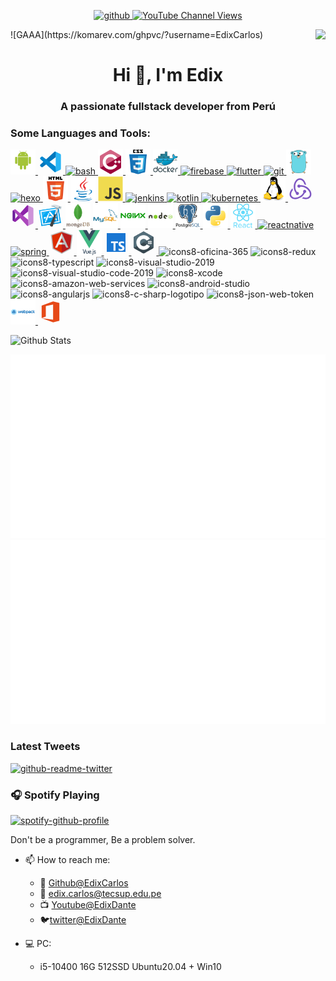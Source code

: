 <!-- <p align="center">
  Visitor count<br>
  <img src="https://profile-counter.glitch.me/EdixCarlos/count.svg" />
</p> -->

<p align="center">
    <a href="https://github.com/edixcarlos">
        <img alt="github"
            src="https://img.shields.io/github/stars/EdixCarlos?affiliations=OWNER&color=%23ffe411&label=github%20stars&logo=github&logoColor=%23fffFF&style=flat" />
    </a>
    <a href="https://www.youtube.com/channel/UCMzRuDsg5_MndnFgGUw9SAw">
       <img alt="YouTube Channel Views" src="https://img.shields.io/youtube/channel/views/UCMzRuDsg5_MndnFgGUw9SAw">
    </a>
    
     
</p>

<!--   <a href="https://count.getloli.com/"><img src="https://count.getloli.com/get/@:EdixCarlos"></a> -->
<p>
  ![GAAA](https://komarev.com/ghpvc/?username=EdixCarlos)
  <img src="https://weather-icon.journeyad.repl.co/@Cusco?v=2" align="right">
</p>

<h1 align="center">Hi 👋, I'm Edix</h1>
<h3 align="center">A passionate fullstack developer from Perú</h3>

<h3 align="left">Some Languages and Tools:</h3>
<p align="left"> 





  







<a href="https://developer.android.com" target="_blank"> <img src="https://raw.githubusercontent.com/devicons/devicon/master/icons/android/android-original-wordmark.svg" alt="android" width="40" height="40"/> </a><a href="https://code.visualstudio.com/" target="_blank"> <svg xmlns="http://www.w3.org/2000/svg"  viewBox="0 0 48 48" width="40px" height="40px"><path fill="#29b6f6" d="M44,11.11v25.78c0,1.27-0.79,2.4-1.98,2.82l-8.82,4.14L34,33V15L33.2,4.15l8.82,4.14 C43.21,8.71,44,9.84,44,11.11z"/><path fill="#0277bd" d="M9,33.896L34,15V5.353c0-1.198-1.482-1.758-2.275-0.86L4.658,29.239 c-0.9,0.83-0.849,2.267,0.107,3.032c0,0,1.324,1.232,1.803,1.574C7.304,34.37,8.271,34.43,9,33.896z"/><path fill="#0288d1" d="M9,14.104L34,33v9.647c0,1.198-1.482,1.758-2.275,0.86L4.658,18.761 c-0.9-0.83-0.849-2.267,0.107-3.032c0,0,1.324-1.232,1.803-1.574C7.304,13.63,8.271,13.57,9,14.104z"/></svg> </a> <a href="https://www.gnu.org/software/bash/" target="_blank"> <img src="https://www.vectorlogo.zone/logos/gnu_bash/gnu_bash-icon.svg" alt="bash" width="40" height="40"/> </a>  <a href="https://www.w3schools.com/cpp/" target="_blank"> <img src="https://raw.githubusercontent.com/devicons/devicon/master/icons/cplusplus/cplusplus-original.svg" alt="cplusplus" width="40" height="40"/> </a> <a href="https://www.w3schools.com/css/" target="_blank"> <img src="https://raw.githubusercontent.com/devicons/devicon/master/icons/css3/css3-original-wordmark.svg" alt="css3" width="40" height="40"/> </a> <a href="https://www.docker.com/" target="_blank"> <img src="https://raw.githubusercontent.com/devicons/devicon/master/icons/docker/docker-original-wordmark.svg" alt="docker" width="40" height="40"/> </a> <a href="https://firebase.google.com/" target="_blank"> <img src="https://www.vectorlogo.zone/logos/firebase/firebase-icon.svg" alt="firebase" width="40" height="40"/> </a> <a href="https://flutter.dev" target="_blank"> <img src="https://www.vectorlogo.zone/logos/flutterio/flutterio-icon.svg" alt="flutter" width="40" height="40"/> </a> <a href="https://git-scm.com/" target="_blank"> <img src="https://www.vectorlogo.zone/logos/git-scm/git-scm-icon.svg" alt="git" width="40" height="40"/> </a> <a href="https://golang.org" target="_blank"> <img src="https://raw.githubusercontent.com/devicons/devicon/master/icons/go/go-original.svg" alt="go" width="40" height="40"/> </a> <a href="hexo.io/" target="_blank"> <img src="https://www.vectorlogo.zone/logos/hexoio/hexoio-icon.svg" alt="hexo" width="40" height="40"/> </a> <a href="https://www.w3.org/html/" target="_blank"> <img src="https://raw.githubusercontent.com/devicons/devicon/master/icons/html5/html5-original-wordmark.svg" alt="html5" width="40" height="40"/> </a> <a href="https://www.java.com" target="_blank"> <img src="https://raw.githubusercontent.com/devicons/devicon/master/icons/java/java-original.svg" alt="java" width="40" height="40"/> </a> <a href="https://developer.mozilla.org/en-US/docs/Web/JavaScript" target="_blank"> <img src="https://raw.githubusercontent.com/devicons/devicon/master/icons/javascript/javascript-original.svg" alt="javascript" width="40" height="40"/> </a> <a href="https://www.jenkins.io" target="_blank"> <img src="https://www.vectorlogo.zone/logos/jenkins/jenkins-icon.svg" alt="jenkins" width="40" height="40"/> </a> <a href="https://kotlinlang.org" target="_blank"> <img src="https://www.vectorlogo.zone/logos/kotlinlang/kotlinlang-icon.svg" alt="kotlin" width="40" height="40"/> </a> <a href="https://kubernetes.io" target="_blank"> <img src="https://www.vectorlogo.zone/logos/kubernetes/kubernetes-icon.svg" alt="kubernetes" width="40" height="40"/> </a> <a href="https://www.linux.org/" target="_blank"> <img src="https://raw.githubusercontent.com/devicons/devicon/master/icons/linux/linux-original.svg" alt="linux" width="40" height="40"/> </a><a href="https://es.redux.js.org/" target="_blank"><svg xmlns="http://www.w3.org/2000/svg"  viewBox="0 0 48 48" width="40px" height="40px"><path fill="#7e57c2" d="M23,4c-6.617,0-12,7.27-12,16.205c0,4.834,1.582,9.169,4.078,12.136C15.03,32.554,15,32.773,15,33	c0,1.657,1.343,3,3,3s3-1.343,3-3s-1.343-3-3-3c-0.315,0-0.612,0.062-0.897,0.152C15.206,27.731,14,24.175,14,20.205	C14,12.924,18.037,7,23,7c3.837,0,7.111,3.547,8.404,8.518c1.122,0.346,2.237,0.782,3.33,1.308C33.579,9.508,28.759,4,23,4z"/><path fill="#7e57c2" d="M35.507,20.084c-3.947-2.392-8.374-3.442-12.182-2.959C22.775,16.444,21.943,16,21,16	c-1.657,0-3,1.343-3,3s1.343,3,3,3c1.272,0,2.353-0.795,2.789-1.912c3.118-0.379,6.812,0.531,10.163,2.563	c6.403,3.881,9.67,10.569,7.282,14.911c-0.827,1.504-2.286,2.572-4.218,3.09c-2.286,0.611-5.007,0.394-7.727-0.528	c-0.839,0.772-1.749,1.498-2.725,2.168c2.552,1.117,5.196,1.704,7.669,1.704c1.24,0,2.438-0.147,3.559-0.447	c2.741-0.733,4.841-2.304,6.071-4.542C47.016,33.276,43.267,24.787,35.507,20.084z"/><path fill="#7e57c2" d="M35,28.992C35,27.34,33.657,26,32,26s-3,1.34-3,2.992c0,0.669,0.228,1.281,0.6,1.779	c-1.279,2.802-3.744,5.567-7.062,7.578c-3.865,2.344-8.185,3.202-11.555,2.302c-1.932-0.518-3.391-1.586-4.218-3.09	c-1.702-3.094-0.521-7.376,2.61-10.988c-0.323-1.144-0.562-2.34-0.706-3.575c-5.07,4.797-7.109,11.323-4.532,16.009	c1.23,2.238,3.33,3.809,6.071,4.542c1.121,0.3,2.318,0.447,3.559,0.447c3.346,0,7.007-1.068,10.326-3.08	c3.836-2.325,6.683-5.577,8.209-8.962C33.815,31.801,35,30.541,35,28.992z"/></svg> </a><a href="https://visualstudio.microsoft.com/es/vs/" target="_blank"> <svg xmlns="http://www.w3.org/2000/svg"  viewBox="0 0 48 48" width="40px" height="40px"><path fill="#ce93d8" d="M44,11.11v25.78c0,1.27-0.79,2.4-1.98,2.82l-8.82,4.14L34,33V15L33.2,4.15l8.82,4.14 C43.21,8.71,44,9.84,44,11.11z"/><path fill="#8e24aa" d="M4.416,33.815l3.159,1.95c0.733,0.44,1.664,0.365,2.318-0.185L34,15.938V5.353 c0-1.198-1.482-1.758-2.275-0.86L9,29.873L4.416,33.815z"/><path fill="#ab47bc" d="M4.416,14.185l3.159-1.95c0.733-0.44,1.664-0.365,2.318,0.185L34,32.063v10.585 c0,1.198-1.482,1.758-2.275,0.86L9,18.127L4.416,14.185z"/><path fill="#6a1b9a" d="M9,18.13v11.74l-3.2,3.74C5.22,34.37,4,33.96,4,33V15c0-0.96,1.22-1.37,1.8-0.61L9,18.13z"/></svg> </a><a href="https://developer.apple.com/xcode/" target="_blank"> <svg xmlns="http://www.w3.org/2000/svg"  viewBox="0 0 48 48" width="40px" height="40px"><path fill="#03a9f4" d="M44 38L6.6 43.9 2 13.8 39.2 8.1z"/><path fill="#039be5" d="M39.2 8.1L44 38 6.6 43.9 6.2 41z"/><path fill="#29b6f6" d="M2 13.8L4.4 29.3 22.2 10.7z"/><path fill="#fff" d="M8.3,41.6l-4-26.2l33.3-5.1l4.2,26L8.3,41.6z M6.6,17.1l3.4,22.2l29.5-4.7l-3.5-22.1L6.6,17.1z"/><path fill="#fff" d="M11.1 27L11.5 30 36 26.1 35.5 23.1z"/><path fill="#fff" d="M16.6 34.3L13.5 38l.4-4.8c0-.1 0-.2.1-.3l5.2-12.7c.2-.5.8-.8 1.3-.5l.9.4c.5.2.8.8.5 1.3L16.8 34C16.7 34.1 16.7 34.2 16.6 34.3zM30.7 29.2l-9.3-10.9c-.4-.4-.3-1.1.1-1.4l.8-.6c.4-.4 1.1-.3 1.4.1L33 27.3 30.7 29.2zM33.6 28c0 0 2.4.7 2.4 3.5 0 1.8-.5 2.5-.5 2.5s-.4-1.2-2.3-1.9c-2.6-.9-2.5-2.9-2.5-2.9l2.2-.5L33.6 28z"/><path fill="#03a9f4" d="M20.4 25L19.2 27.9 21.1 26.1 21.5 25z"/><path fill="#039be5" d="M19.5 30L21.1 26.1 19.2 27.9 18.4 30z"/><path fill="#03a9f4" d="M15.2 30L17.2 25 16.1 25 14.1 30z"/><path fill="#039be5" d="M33.9 26.8L30.6 23 29.3 23 32.8 27 33 27.3 30.7 29.2 29.4 27.7 29.4 27.7 26.2 24 24.9 24 27.9 27.5 29.9 29.9 30.6 30.6 31.3 30 33.6 28 34.4 27.4z"/><path fill="#03a9f4" d="M17 20.9L17 22 22 24.1 22 23z"/><path fill="#039be5" d="M18 33.6L14.9 32.3 14.1 33.1 18 34.7z"/><path fill="#03a9f4" d="M13 31.5L13 32.6 14.1 33.1 14.9 32.3z"/><path fill="#0277bd" d="M37.9 12.2c0 0 0 .1 0 .1l.7 4.2 1.3-3.6c0-.1.1-.2.1-.3l-.4-2.3C38.8 10.8 38.1 11.6 37.9 12.2zM33.9 32.4c-.2-.1-.4-.2-.7-.3-.5-.2-.8-.3-1.1-.5L30.8 36l2.2-.3L33.9 32.4zM30.2 38.1L29.7 40.3 31.8 39.9 32.4 37.8zM34.8 21.8L34.8 21.9 34.4 23.3 35.5 23.1 35.9 25.3 36.7 22.4 37.2 20.8 36.5 16.4 35.4 19.9z"/><path fill="#90a4ae" d="M36.5 16.4l.7 4.4 1.3-4.3-.7-4.2c-.5 1.4-1 2.8-1.1 3L36.5 16.4zM30.8 36L30.2 38.1 32.4 37.8 33 35.7zM35.9 25.3L35.5 23.1 34.4 23.3 33.5 26.5 35.6 26.2zM33.6 28L33 28.3l-.9 3.3c.3.2.7.4 1.1.5.3.1.5.2.7.3l1-3.6C34.3 28.2 33.6 28 33.6 28z"/><path fill="#0277bd" d="M34.9,28.8l0.7-2.7l-2.2,0.3l-0.6,2.2l0.8-0.7C33.6,28,34.3,28.2,34.9,28.8z"/><path fill="#90a4ae" d="M33.6,28l-0.8,0.7l-0.8,2.9c0.3,0.2,0.7,0.4,1.1,0.5c0.3,0.1,0.5,0.2,0.7,0.3l1-3.6 C34.3,28.2,33.6,28,33.6,28z"/><path fill="#78909c" d="M36,4.5C30,4.5,26,6,26,6v0.5c8.6,0,9.7,3.2,10,4V4.5z"/><path fill="#d7dee2" d="M44,6.3C43.8,6.7,43.6,7,43,7c-1.1,0-2-1.6-2-1.6C39.3,4.3,36,3,33,3c-6,0-8,1.5-8,1.5V5 c4.2,0,5.8,0.4,7.3,1.5c2.4,1.8,2.2,5.9,1.3,9.1L31.8,21l2.9,0.9l2.1-6.6c0.1-0.1,0.6-1.6,1.1-3.1c0.3-0.8,1.1-1.8,2.1-2.1 c0.6-0.2,1.4-0.3,1.9,0.1c0.5,0.4,0.5,0.7,0.4,1.1v0l2,0.6L46,7L44,6.3z"/><path fill="#90a4ae" d="M43,7c-1.1,0-2-1.6-2-1.6l-0.8,2.5c-0.3,1.1-1.5,1.6-2.5,1.3l-4.3-1.4c0.5,0.9,0.7,1.9,0.8,3.1 l3.8,1.2c0.3-0.6,0.8-1.3,1.5-1.7l0,0c0.2-0.1,0.4-0.2,0.6-0.3c0.6-0.2,1.4-0.3,1.9,0.1c0.5,0.4,0.5,0.7,0.4,1.1v0l1.6-5 C43.8,6.7,43.6,7,43,7z"/><path fill="#424242" d="M31.8,21l-8.7,20.3c-0.5,1.3,0.2,2.9,1.6,3.3l0.9,0.3c1.4,0.4,2.8-0.4,3.1-1.4l6-21.6L31.8,21z"/></svg> </a><a href="https://www.mongodb.com/" target="_blank"> <img src="https://raw.githubusercontent.com/devicons/devicon/master/icons/mongodb/mongodb-original-wordmark.svg" alt="mongodb" width="40" height="40"/> </a><a href="https://www.mysql.com/" target="_blank"> <img src="https://raw.githubusercontent.com/devicons/devicon/master/icons/mysql/mysql-original-wordmark.svg" alt="mysql" width="40" height="40"/> </a> <a href="https://www.nginx.com" target="_blank"> <img src="https://raw.githubusercontent.com/devicons/devicon/master/icons/nginx/nginx-original.svg" alt="nginx" width="40" height="40"/> </a> <a href="https://nodejs.org" target="_blank"> <img src="https://raw.githubusercontent.com/devicons/devicon/master/icons/nodejs/nodejs-original-wordmark.svg" alt="nodejs" width="40" height="40"/> </a> <a href="https://www.postgresql.org" target="_blank"> <img src="https://raw.githubusercontent.com/devicons/devicon/master/icons/postgresql/postgresql-original-wordmark.svg" alt="postgresql" width="40" height="40"/> </a> <a href="https://www.python.org" target="_blank"> <img src="https://raw.githubusercontent.com/devicons/devicon/master/icons/python/python-original.svg" alt="python" width="40" height="40"/> </a> <a href="https://reactjs.org/" target="_blank"> <img src="https://raw.githubusercontent.com/devicons/devicon/master/icons/react/react-original-wordmark.svg" alt="react" width="40" height="40"/> </a> <a href="https://reactnative.dev/" target="_blank"> <img src="https://reactnative.dev/img/header_logo.svg" alt="reactnative" width="40" height="40"/> </a> <a href="https://spring.io/" target="_blank"> <img src="https://www.vectorlogo.zone/logos/springio/springio-icon.svg" alt="spring" width="40" height="40"/> </a><a href="https://angular.io/start" target="_blank"> <svg xmlns="http://www.w3.org/2000/svg"  viewBox="0 0 48 48" width="40px" height="40px"><path fill="#bdbdbd" d="M23.933 2L3 9.285 6.308 36.408 23.955 46 41.693 36.278 45 9.156z"/><path fill="#b71c1c" d="M42.818 10.527L24 4.135 24 43.695 39.832 35.017z"/><path fill="#dd2c00" d="M23.941 4.115L5.181 10.644 8.168 35.143 23.951 43.721 24 43.695 24 4.135z"/><path fill="#bdbdbd" d="M24 5.996L24 15.504 32.578 34 36.987 34z"/><path fill="#eee" d="M11.013 34L15.422 34 24 15.504 24 5.996z"/><path fill="#bdbdbd" d="M24 24H30V28H24z"/><path fill="#eee" d="M18 24H24V28H18z"/></svg> </a> <a href="https://vuejs.org/" target="_blank"> <img src="https://raw.githubusercontent.com/devicons/devicon/master/icons/vuejs/vuejs-original-wordmark.svg" alt="vuejs" width="40" height="40"/> </a><a href="https://www.typescriptlang.org/" target="_blank"> <svg xmlns="http://www.w3.org/2000/svg"  viewBox="0 0 48 48" width="40px" height="40px"><rect width="36" height="36" x="6" y="6" fill="#1976d2"/><polygon fill="#fff" points="27.49,22 14.227,22 14.227,25.264 18.984,25.264 18.984,40 22.753,40 22.753,25.264 27.49,25.264"/><path fill="#fff" d="M39.194,26.084c0,0-1.787-1.192-3.807-1.192s-2.747,0.96-2.747,1.986 c0,2.648,7.381,2.383,7.381,7.712c0,8.209-11.254,4.568-11.254,4.568V35.22c0,0,2.152,1.622,4.733,1.622s2.483-1.688,2.483-1.92 c0-2.449-7.315-2.449-7.315-7.878c0-7.381,10.658-4.469,10.658-4.469L39.194,26.084z"/></svg> </a> <a href="https://docs.microsoft.com/en-us/dotnet/csharp/" target="_blank"> <svg xmlns="http://www.w3.org/2000/svg"  viewBox="0 0 48 48" width="40px" height="40px"><path fill="#37474f" fill-rule="evenodd" d="M22.903,3.286c0.679-0.381,1.515-0.381,2.193,0 c3.355,1.883,13.451,7.551,16.807,9.434C42.582,13.1,43,13.804,43,14.566c0,3.766,0,15.101,0,18.867 c0,0.762-0.418,1.466-1.097,1.847c-3.355,1.883-13.451,7.551-16.807,9.434c-0.679,0.381-1.515,0.381-2.193,0 c-3.355-1.883-13.451-7.551-16.807-9.434C5.418,34.899,5,34.196,5,33.434c0-3.766,0-15.101,0-18.867 c0-0.762,0.418-1.466,1.097-1.847C9.451,10.837,19.549,5.169,22.903,3.286z" clip-rule="evenodd"/><path fill="#546e7a" fill-rule="evenodd" d="M5.304,34.404C5.038,34.048,5,33.71,5,33.255 c0-3.744,0-15.014,0-18.759c0-0.758,0.417-1.458,1.094-1.836c3.343-1.872,13.405-7.507,16.748-9.38 c0.677-0.379,1.594-0.371,2.271,0.008c3.343,1.872,13.371,7.459,16.714,9.331c0.27,0.152,0.476,0.335,0.66,0.576L5.304,34.404z" clip-rule="evenodd"/><path fill="#fff" fill-rule="evenodd" d="M24,10c7.727,0,14,6.273,14,14s-6.273,14-14,14 s-14-6.273-14-14S16.273,10,24,10z M24,17c3.863,0,7,3.136,7,7c0,3.863-3.137,7-7,7s-7-3.137-7-7C17,20.136,20.136,17,24,17z" clip-rule="evenodd"/><path fill="#455a64" fill-rule="evenodd" d="M42.485,13.205c0.516,0.483,0.506,1.211,0.506,1.784 c0,3.795-0.032,14.589,0.009,18.384c0.004,0.396-0.127,0.813-0.323,1.127L23.593,24L42.485,13.205z" clip-rule="evenodd"/><path fill="#fff" fill-rule="evenodd" d="M34 20H35V28H34zM37 20H38V28H37z" clip-rule="evenodd"/><path fill="#fff" fill-rule="evenodd" d="M32 25H40V26H32zM32 22H40V23H32z" clip-rule="evenodd"/></svg> </a>![icons8-oficina-365](https://user-images.githubusercontent.com/74202934/151739738-60419d17-6ae1-4c67-8ea8-da6cb54fff3a.svg)
![icons8-redux](https://user-images.githubusercontent.com/74202934/151739741-fd0ba4ad-c721-477f-ac9f-eb47739deeb0.svg)
![icons8-typescript](https://user-images.githubusercontent.com/74202934/151739742-e07d356f-3fc7-45bf-89f5-9acfffd21ef6.svg)
![icons8-visual-studio-2019](https://user-images.githubusercontent.com/74202934/151739743-20fd7729-ad1b-4cae-b6f6-c18001570e23.svg)
![icons8-visual-studio-code-2019](https://user-images.githubusercontent.com/74202934/151739745-e526f537-4d2a-4f42-afe8-d251d76b7dff.svg)
![icons8-xcode](https://user-images.githubusercontent.com/74202934/151739746-ad4b441d-588c-44fb-a26c-c7b1a60773ac.svg)
![icons8-amazon-web-services](https://user-images.githubusercontent.com/74202934/151739748-1f5be17b-ee31-43de-a96b-2a99ff0bc2cc.svg)
![icons8-android-studio](https://user-images.githubusercontent.com/74202934/151739750-6ac7dd7f-815b-444e-afed-7b53e4edf6fd.svg)
![icons8-angularjs](https://user-images.githubusercontent.com/74202934/151739752-7a7af6e0-e2a3-4021-9693-319d27cc27ba.svg)
![icons8-c-sharp-logotipo](https://user-images.githubusercontent.com/74202934/151739754-a1c9800a-cb56-4e1f-a446-b8c1e6e20743.svg)
![icons8-json-web-token](https://user-images.githubusercontent.com/74202934/151739756-844c8ddf-eb5d-4540-82fd-9acec1c8da0a.svg)<a href="https://webpack.js.org" target="_blank"> <img src="https://raw.githubusercontent.com/devicons/devicon/d00d0969292a6569d45b06d3f350f463a0107b0d/icons/webpack/webpack-original-wordmark.svg" alt="webpack" width="40" height="40"/> </a><a href="https://www.office.com/" target="_blank"> <svg xmlns="http://www.w3.org/2000/svg"  viewBox="0 0 48 48" width="40px" height="40px"><path fill="#e64a19" d="M7 12L29 4 41 7 41 41 29 44 7 36 29 39 29 10 15 13 15 33 7 36z"/></svg> </a>







 </p>



![Github Stats](https://github-readme-stats.vercel.app/api?username=EdixCarlos&bg_color=30,e96443,904e95&title_color=fff&text_color=fff)

![](https://raw.githubusercontent.com/EdixCarlos/github-stats-transparent/output/generated/overview.svg)
![](https://raw.githubusercontent.com/EdixCarlos/github-stats-transparent/output/generated/languages.svg)

<!-- 
<details open>
 <summary> 😇 <b>Medium Published articles</b>: </summary>
<br>
    <a target="_blank" href="https://github-readme-medium-recent-article.vercel.app/medium/@itgoyo/0"><img src="https://github-readme-medium-recent-article.vercel.app/medium/@itgoyo/0" alt="Recent Article 0"></a>
  <br>
    <a target="_blank" href="https://github-readme-medium-recent-article.vercel.app/medium/@itgoyo/1"><img src="https://github-readme-medium-recent-article.vercel.app/medium/@itgoyo/1" alt="Recent Article 1"></a>
  <br>
    <a target="_blank" href="https://github-readme-medium-recent-article.vercel.app/medium/@itgoyo/2"><img src="https://github-readme-medium-recent-article.vercel.app/medium/@itgoyo/2" alt="Recent Article 2"></a>
  <br>

</details> -->

### Latest Tweets

<p><a href="https://www.twitter.com/EdixDante"><img src="https://github-readme-twitter-gazf.vercel.app/api?id=EdixDante&amp;layout=wide" alt="github-readme-twitter"></a></p>

### 🎧 Spotify Playing

<!-- ![spotify-github-profile](/img/default.svg) -->
[![spotify-github-profile](https://spotify-github-profile.vercel.app/api/view?uid=t735f7uilbesy96nubhhsz3sp&cover_image=true&theme=default)](https://github.com/kittinan/spotify-github-profile)

<!-- ### :dart: Weekly Fuck The Code -->

<!--START_SECTION:waka-->
<!-- ```text
Markdown   31 mins         █████████████████████▓░░░   87.14 % 
Bash       3 mins          ██▓░░░░░░░░░░░░░░░░░░░░░░   11.17 % 
``` -->
<!--END_SECTION:waka-->

<!-- ### :sparkles: My Followers -->

<!--START_SECTION:top-followers-->
<!-- <table>
  <tr>
    <td align="center">
      <a href="https://github.com/snowdream">
        <img src="https://avatars2.githubusercontent.com/u/737958" width="100px;" alt="snowdream"/>
      </a>
      <br />
      <a href="https://github.com/snowdream">snowdream</a>
    </td>
    <td align="center">
      <a href="https://github.com/donmartz">
        <img src="https://avatars2.githubusercontent.com/u/78443365" width="100px;" alt="donmartz"/>
      </a>
      <br />
      <a href="https://github.com/donmartz">donmartz</a>
    </td>
    <td align="center">
      <a href="https://github.com/lowlighter">
        <img src="https://avatars2.githubusercontent.com/u/22963968" width="100px;" alt="lowlighter"/>
      </a>
      <br />
      <a href="https://github.com/lowlighter">Simon Lecoq</a>
    </td>
    <td align="center">
      <a href="https://github.com/bitmote">
        <img src="https://avatars2.githubusercontent.com/u/26090768" width="100px;" alt="bitmote"/>
      </a>
      <br />
      <a href="https://github.com/bitmote">ZhengXiaolei</a>
    </td>
    <td align="center">
      <a href="https://github.com/jhonataT">
        <img src="https://avatars2.githubusercontent.com/u/51134324" width="100px;" alt="jhonataT"/>
      </a>
      <br />
      <a href="https://github.com/jhonataT">Jhonata Tenório</a>
    </td>
    <td align="center">
      <a href="https://github.com/zhuwenxing">
        <img src="https://avatars2.githubusercontent.com/u/12268675" width="100px;" alt="zhuwenxing"/>
      </a>
      <br />
      <a href="https://github.com/zhuwenxing">zhuwenxing</a>
    </td>
    <td align="center">
      <a href="https://github.com/Matrixbirds">
        <img src="https://avatars2.githubusercontent.com/u/9990676" width="100px;" alt="Matrixbirds"/>
      </a>
      <br />
      <a href="https://github.com/Matrixbirds">matrixbirds</a>
    </td>
  </tr>
  <tr>
    <td align="center">
      <a href="https://github.com/cnsuhao">
        <img src="https://avatars2.githubusercontent.com/u/23429527" width="100px;" alt="cnsuhao"/>
      </a>
      <br />
      <a href="https://github.com/cnsuhao">cnsuhao</a>
    </td>
    <td align="center">
      <a href="https://github.com/swhgoon">
        <img src="https://avatars2.githubusercontent.com/u/840150" width="100px;" alt="swhgoon"/>
      </a>
      <br />
      <a href="https://github.com/swhgoon">SwhGo_oN</a>
    </td>
    <td align="center">
      <a href="https://github.com/AlphaTechnolog">
        <img src="https://avatars2.githubusercontent.com/u/54639968" width="100px;" alt="AlphaTechnolog"/>
      </a>
      <br />
      <a href="https://github.com/AlphaTechnolog">Gabriel Guerra</a>
    </td>
    <td align="center">
      <a href="https://github.com/MadhavDev-prog">
        <img src="https://avatars2.githubusercontent.com/u/13887725" width="100px;" alt="MadhavDev-prog"/>
      </a>
      <br />
      <a href="https://github.com/MadhavDev-prog">suffixdev</a>
    </td>
    <td align="center">
      <a href="https://github.com/imknown">
        <img src="https://avatars2.githubusercontent.com/u/5681447" width="100px;" alt="imknown"/>
      </a>
      <br />
      <a href="https://github.com/imknown">imknown J. Kimu</a>
    </td>
    <td align="center">
      <a href="https://github.com/ziaochina">
        <img src="https://avatars2.githubusercontent.com/u/4494312" width="100px;" alt="ziaochina"/>
      </a>
      <br />
      <a href="https://github.com/ziaochina">liujian zhang</a>
    </td>
    <td align="center">
      <a href="https://github.com/gee1k">
        <img src="https://avatars2.githubusercontent.com/u/12059800" width="100px;" alt="gee1k"/>
      </a>
      <br />
      <a href="https://github.com/gee1k">Svend</a>
    </td>
  </tr>
</table> -->
<!--END_SECTION:top-followers-->

<!-- 名字：浮生甲第

Github：itgoyo

微博、知乎、B站：浮生甲第ITGOYO

斗鱼房间:https://www.douyu.com/201001

B站房间:https://live.bilibili.com/3519206 -->

Don't be a programmer, Be a problem solver.

<!-- 公众号：Fullstacker -->

- 📫 How to reach me:
    - :dart: [Github@EdixCarlos](https://github.com/EdixCarlos)
    - :email: [edix.carlos@tecsup.edu.pe](mailto:itgoyo@gmail.com)
    - :tv: [Youtube@EdixDante](https://www.youtube.com/channel/UCMzRuDsg5_MndnFgGUw9SAw?view_as=subscriber)
    - :bird:[twitter@EdixDante](https://twitter.com/EdixDante)


- :computer: PC:
    - i5-10400  16G 512SSD Ubuntu20.04 + Win10

<!-- | :pencil2: | :video_game: | :book: |:clapper:  |
| --- | --- | --- | --- |
| [Blogs](https://itgoyo.github.io/) |[Games](https://itgoyo.github.io/games/)  | [Books](https://itgoyo.github.io/books/) | [Movies](https://itgoyo.github.io/movies/) | -->


<!-- ### :zap: Recent Activity -->

<!--START_SECTION:activity-->
<!-- 1. ❗️ Opened issue [#270](https://github.com/itgoyo/500Days-Of-Github/issues/270) in [itgoyo/500Days-Of-Github](https://github.com/itgoyo/500Days-Of-Github)
2. ❗️ Opened issue [#2089](https://github.com/521xueweihan/HelloGitHub/issues/2089) in [521xueweihan/HelloGitHub](https://github.com/521xueweihan/HelloGitHub) -->
<!--END_SECTION:activity-->

<!-- ### 📺 Latest YouTube Videos
<!-- YOUTUBE:START -->
<!-- - [一秒钟摆脱 GitHub 转圈圈，加速访问 GitHub | 加速 Github 合集 | GitHub 加速 | dev-sidecar | FastGithub](https://www.youtube.com/watch?v=V5xX_oe6opM)
- [3分钟快速入门GitHub 看完可玩转Git 真保姆级教学 项目演示 基础入门 新手最容易犯的错误](https://www.youtube.com/watch?v=g4OGQlyem6c)
- [拥有一台云服务器是什么感觉？游戏服务器，挂脚本挣钱，推流机器，录制机器，远程访问，搭建个人网站全都不在话下](https://www.youtube.com/watch?v=JPg_1F89X80)
- [全网免费资源网站，能让你永久告别资源付费，这些网站全都值得你收藏！](https://www.youtube.com/watch?v=41Fy8EGcXuM)
- [【网易云/NeteaseMusic】3行代码解锁网易云灰色歌曲 | 网易云VIP | 破解无版权音乐 | 网易云音乐](https://www.youtube.com/watch?v=1iACzcCAbdA) -->
<!-- YOUTUBE:END -->

